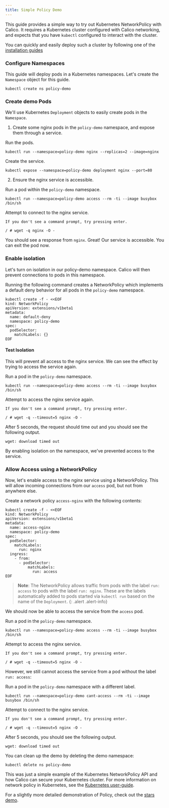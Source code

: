 ```yaml
---
title: Simple Policy Demo
---
```


This guide provides a simple way to try out Kubernetes NetworkPolicy with Calico.  It requires a Kubernetes cluster configured with Calico networking, and expects that you have `kubectl` configured to interact with the cluster.

You can quickly and easily deploy such a cluster by following one of the [installation guides]({{site.baseurl}}/{{page.version}}/getting-started/kubernetes/installation/)

### Configure Namespaces

This guide will deploy pods in a Kubernetes namespaces.  Let's create the `Namespace` object for this guide.

```
kubectl create ns policy-demo
```

### Create demo Pods

We'll use Kubernetes `Deployment` objects to easily create pods in the `Namespace`.

1) Create some nginx pods in the `policy-demo` namespace, and expose them through a service.

Run the pods.

```shell
kubectl run --namespace=policy-demo nginx --replicas=2 --image=nginx
```

Create the service.

```
kubectl expose --namespace=policy-demo deployment nginx --port=80
```

2) Ensure the nginx service is accessible.

Run a pod within the `policy-demo` namespace.

```
kubectl run --namespace=policy-demo access --rm -ti --image busybox /bin/sh
```

Attempt to connect to the nginx service.

```
If you don't see a command prompt, try pressing enter.

/ # wget -q nginx -O -
```

You should see a response from `nginx`.  Great! Our service is accessible.  You can exit the pod now.

### Enable isolation

Let's turn on isolation in our policy-demo namespace.  Calico will then prevent connections to pods in this namespace.

Running the following command creates a NetworkPolicy which implements a default deny behavior for all pods in the `policy-demo` namespace.

```
kubectl create -f - <<EOF
kind: NetworkPolicy
apiVersion: extensions/v1beta1
metadata:
  name: default-deny
  namespace: policy-demo
spec:
  podSelector:
    matchLabels: {}
EOF
```

#### Test Isolation

This will prevent all access to the nginx service.  We can see the effect by trying to access the service again.

Run a pod in the `policy-demo` namespace.

```
kubectl run --namespace=policy-demo access --rm -ti --image busybox /bin/sh
```

Attempt to access the nginx service again.

```
If you don't see a command prompt, try pressing enter.

/ # wget -q --timeout=5 nginx -O -
```

After 5 seconds, the request should time out and you should see the following output.

```
wget: download timed out
```

By enabling isolation on the namespace, we've prevented access to the service.

### Allow Access using a NetworkPolicy

Now, let's enable access to the nginx service using a NetworkPolicy.  This will allow incoming connections from our `access` pod, but not
from anywhere else.

Create a network policy `access-nginx` with the following contents:

```
kubectl create -f - <<EOF
kind: NetworkPolicy
apiVersion: extensions/v1beta1
metadata:
  name: access-nginx
  namespace: policy-demo
spec:
  podSelector:
    matchLabels:
      run: nginx
  ingress:
    - from:
      - podSelector:
          matchLabels:
            run: access
EOF
```

> **Note**: The NetworkPolicy allows traffic from pods with
> the label `run: access` to pods with the label `run: nginx`. These
> are the labels automatically added to pods started via `kubectl run`
> based on the name of the `Deployment`.
{: .alert .alert-info}

We should now be able to access the service from the `access` pod.

Run a pod in the `policy-demo` namespace.

```
kubectl run --namespace=policy-demo access --rm -ti --image busybox /bin/sh
```

Attempt to access the nginx service.

```
If you don't see a command prompt, try pressing enter.

/ # wget -q --timeout=5 nginx -O -
```

However, we still cannot access the service from a pod without the label `run: access`:

Run a pod in the `policy-demo` namespace with a different label.

```
kubectl run --namespace=policy-demo cant-access --rm -ti --image busybox /bin/sh
```

Attempt to connect to the nginx service.

```
If you don't see a command prompt, try pressing enter.

/ # wget -q --timeout=5 nginx -O -
```

After 5 seconds, you should see the following output.

```
wget: download timed out
```

You can clean up the demo by deleting the demo namespace:

```shell
kubectl delete ns policy-demo
```

This was just a simple example of the Kubernetes NetworkPolicy API and how Calico can secure your Kubernetes cluster.  For more
information on network policy in Kubernetes, see the [Kubernetes user-guide](http://kubernetes.io/docs/user-guide/networkpolicies/).

For a slightly more detailed demonstration of Policy, check out the [stars demo](stars-policy/).
